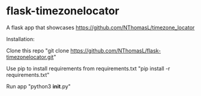 # flask-timezonelocator

A flask app that showcases https://github.com/NThomasL/timezone_locator

Installation:

Clone this repo
"git clone https://github.com/NThomasL/flask-timezonelocator.git"

Use pip to install requirements from requirements.txt
"pip install -r requirements.txt"

Run app
"python3 __init__.py"
